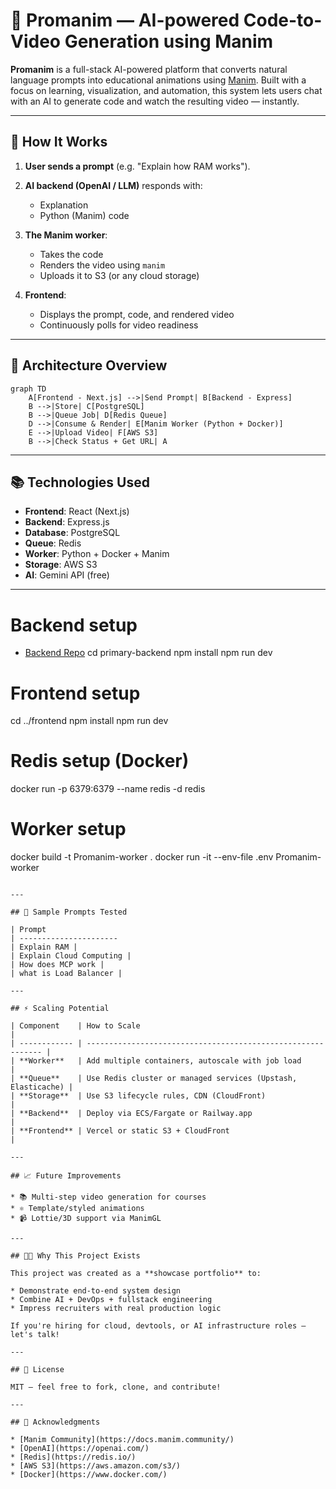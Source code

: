 # 🧠 Promanim — AI-powered Code-to-Video Generation using Manim

**Promanim** is a full-stack AI-powered platform that converts natural language prompts into educational animations using [Manim](https://www.manim.community/). Built with a focus on learning, visualization, and automation, this system lets users chat with an AI to generate code and watch the resulting video — instantly.

---

## 🚀 How It Works

1. **User sends a prompt** (e.g. "Explain how RAM works").
2. **AI backend (OpenAI / LLM)** responds with:

   * Explanation
   * Python (Manim) code
3. **The Manim worker**:

   * Takes the code
   * Renders the video using `manim`
   * Uploads it to S3 (or any cloud storage)
4. **Frontend**:

   * Displays the prompt, code, and rendered video
   * Continuously polls for video readiness

---

## 🧩 Architecture Overview

```mermaid
graph TD
    A[Frontend - Next.js] -->|Send Prompt| B[Backend - Express]
    B -->|Store| C[PostgreSQL]
    B -->|Queue Job| D[Redis Queue]
    D -->|Consume & Render| E[Manim Worker (Python + Docker)]
    E -->|Upload Video| F[AWS S3]
    B -->|Check Status + Get URL| A
```

---

## 📚 Technologies Used

* **Frontend**: React (Next.js)
* **Backend**: Express.js
* **Database**: PostgreSQL
* **Queue**: Redis
* **Worker**: Python + Docker + Manim
* **Storage**: AWS S3
* **AI**: Gemini API (free)

---

# Backend setup
* [Backend Repo]()
cd primary-backend
npm install
npm run dev


# Frontend setup
cd ../frontend
npm install
npm run dev

# Redis setup (Docker)
docker run -p 6379:6379 --name redis -d redis

# Worker setup
docker build -t Promanim-worker .
docker run -it --env-file .env Promanim-worker
```

---

## 🎥 Sample Prompts Tested

| Prompt                 
| ---------------------- 
| Explain RAM |            
| Explain Cloud Computing |
| How does MCP work |        
| what is Load Balancer |       

---

## ⚡ Scaling Potential

| Component    | How to Scale                                                 |
| ------------ | ------------------------------------------------------------ |
| **Worker**   | Add multiple containers, autoscale with job load             |
| **Queue**    | Use Redis cluster or managed services (Upstash, Elasticache) |
| **Storage**  | Use S3 lifecycle rules, CDN (CloudFront)                     |
| **Backend**  | Deploy via ECS/Fargate or Railway.app                        |
| **Frontend** | Vercel or static S3 + CloudFront                             |

---

## 📈 Future Improvements

* 📚 Multi-step video generation for courses
* ⚛️ Template/styled animations
* 📹 Lottie/3D support via ManimGL

---

## 👨‍💼 Why This Project Exists

This project was created as a **showcase portfolio** to:

* Demonstrate end-to-end system design
* Combine AI + DevOps + fullstack engineering
* Impress recruiters with real production logic

If you're hiring for cloud, devtools, or AI infrastructure roles — let's talk!

---

## 📄 License

MIT — feel free to fork, clone, and contribute!

---

## 🙏 Acknowledgments

* [Manim Community](https://docs.manim.community/)
* [OpenAI](https://openai.com/)
* [Redis](https://redis.io/)
* [AWS S3](https://aws.amazon.com/s3/)
* [Docker](https://www.docker.com/)
